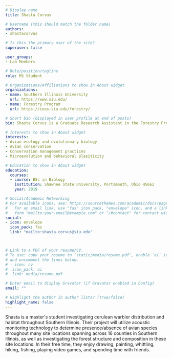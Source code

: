 ```yaml
---
# Display name
title: Shasta Corvus

# Username (this should match the folder name)
authors:
- shastacorvus

# Is this the primary user of the site?
superuser: false

user_groups: 
- Lab Members

# Role/position/tagline
role: MS Student

# Organizations/Affiliations to show in About widget
organizations:
- name: Southern Illinois University
  url: https://www.siu.edu/
- name: Forestry Program
  url: https://coas.siu.edu/forestry/ 

# Short bio (displayed in user profile at end of posts)
bio: Shasta Corvus is a Graduate Research Assistant in the Forestry Program at Southern Illinois University.

# Interests to show in About widget
interests:
- Avian ecology and evolutionary biology
- Avian conservation
- Conservation management practices
- Microevolution and behavioral plasiticity

# Education to show in About widget
education:
  courses:
  - course: BSc in Biology
    institution: Shawnee State University, Portsmouth, Ohio 45662
    year: 2019

# Social/Academic Networking
# For available icons, see: https://sourcethemes.com/academic/docs/page-builder/#icons
#   For an email link, use "fas" icon pack, "envelope" icon, and a link in the
#   form "mailto:your-email@example.com" or "/#contact" for contact widget.
social:
- icon: envelope
  icon_pack: fas
  link: "mailto:shasta.corvus@siu.edu"



# Link to a PDF of your resume/CV.
# To use: copy your resume to `static/media/resume.pdf`, enable `ai` icons in `params.toml`, 
# and uncomment the lines below.
# - icon: cv
#  icon_pack: ai
#  link: media/resume.pdf

# Enter email to display Gravatar (if Gravatar enabled in Config)
email: ""

# Highlight the author in author lists? (true/false)
highlight_name: false
---
```


Shasta is a master's student investigating cerulean warbler distribution and habitat throughout Southern Illinois. Their project will utilize acoustic monitoring technology to determine presence/absence of avian species throughout many site locations spanning across 16 counties in Southern Illinois, as well as investigating the forest structure and composition in these site locations. In their free time, they enjoy drawing, painting, whittling, hiking, fishing, playing video games, and spending time with friends. 




